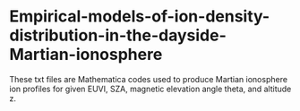 # Empirical-models-of-ion-density-distribution-in-the-dayside-Martian-ionosphere

These txt files are Mathematica codes used to produce Martian ionosphere ion profiles for given EUVI, SZA, magnetic elevation angle theta, and altitude z.

